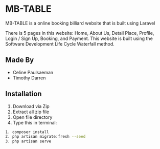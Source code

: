 # MB-TABLE
MB-TABLE is a online booking billiard website that is built using Laravel 

There is 5 pages in this website: Home, About Us, Detail Place, Profile, Login / Sign Up, Booking, and Payment.
This website is built using the Software Development Life Cycle Waterfall method.

## Made By
- Celine Paulsaeman
- Timothy Darren

## Installation
1. Download via Zip
2. Extract all zip file
3. Open file directory
4. Type this in terminal:
```bash
1. composer install
2. php artisan migrate:fresh --seed 
3. php artisan serve
```

